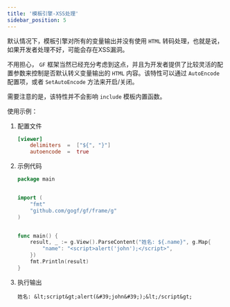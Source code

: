 ```yaml
---
title: '模板引擎-XSS处理'
sidebar_position: 5
---
```


默认情况下，模板引擎对所有的变量输出并没有使用 `HTML` 转码处理，也就是说，如果开发者处理不好，可能会存在XSS漏洞。

不用担心， `GF` 框架当然已经充分考虑到这点，并且为开发者提供了比较灵活的配置参数来控制是否默认转义变量输出的 `HTML` 内容。该特性可以通过 `AutoEncode` 配置项，或者 `SetAutoEncode` 方法来开启/关闭。

需要注意的是，该特性并不会影响 `include` 模板内置函数。

使用示例：

1. 配置文件




   ```  toml
   [viewer]
       delimiters  =  ["${", "}"]
       autoencode  =  true

   ```

2. 示例代码




   ```  go
   package main


   import (
       "fmt"
       "github.com/gogf/gf/frame/g"
   )


   func main() {
       result, _ := g.View().ParseContent("姓名: ${.name}", g.Map{
           "name": "<script>alert('john');</script>",
       })
       fmt.Println(result)
   }

   ```

3. 执行输出




   ``` undefined
   姓名: &lt;script&gt;alert(&#39;john&#39;);&lt;/script&gt;

   ```